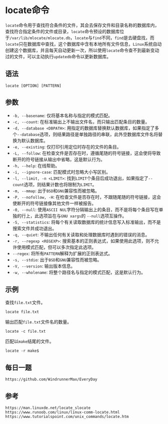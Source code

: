 # locate命令
 `locate`命令用于查找符合条件的文件，其会去保存文件和目录名称的数据库内，查找符合指定条件的文件或目录，`locate`命令预设的数据库位于`/var/lib/mlocate/mlocate.db`，`locate`与`find`不同，`find`是去硬盘找，而`locate`只在数据库中查找，这个数据库中含有本地所有文件信息，`Linux`系统自动创建这个数据库，并且每天自动更新一次，所以使用`locate`命令查不到最新变动过的文件，可以主动执行`updatedb`命令以更新数据库。

## 语法

```shell
locate [OPTION] [PATTERN]
```

## 参数
* `-b, --basename`: 仅将基本名称与指定的模式匹配。
* `-c, --count`: 在标准输出上不输出文件名，而只输出匹配条目的数量。
* `-d, --database <DBPATH>`: 用指定的数据库替换默认数据库，如果指定了多个`--database`选项，则结果路径是单独路径的串联，此外空数据库文件名将替换为默认数据库。
* `-e, --existing`: 仅打印引用定位时存在的文件的条目。
* `-L, --follow`: 在检查文件是否存在时，遵循尾随的符号链接，这会使将导致断开的符号链接从输出中省略，这是默认行为。
* `-h, --help`: 在线帮助。
* `-i, --ignore-case`: 匹配模式时忽略大小写区别。
* `-l, --limit, -n <LIMIT>`: 找到`LIMIT`个条目后成功退出，如果指定了`--count`选项，则结果计数也将限制为`LIMIT`。
* `-m, --mmap`: 出于`BSD`和`GNU`兼容性而被忽略。
* `-P, --nofollow, -H`: 在检查文件是否存在时，不跟随尾随的符号链接，这会使断开的符号链接像其他文件一样被报告。
* `-0, --null`: 使用`ASCII NUL`字符分隔输出上的条目，而不是将每个条目写在单独的行上，此选项旨在与`GNU xargs`的 `--null`选项互操作。
* `-S, --statistics`: 将每个有关读取数据库的统计信息写入标准输出，而不是搜索文件并成功退出。
* `-q, --quiet`: 不输出任何有关读取和处理数据库时遇到的错误的消息。
* `-r, --regexp <REGEXP>`: 搜索基本的正则表达式，如果使用此选项，则不允许使用模式匹配，但可以多次指定此选项。
* `--regex`: 将所有`PATTERN`解释为扩展的正则表达式。
* `-s, --stdio`: 出于`BSD`和`GNU`兼容性而被忽略。
* `-V, --version`: 输出版本信息。
* `-w, --wholename`: 将整个路径名与指定的模式匹配，这是默认行为。

## 示例

查找`file.txt`文件。

```shell
locate file.txt
```

输出匹配`file.txt`文件名的数量。

```shell
locate -c file.txt
```

匹配以`make`结尾的文件。

```shell
locate -r make$
```


## 每日一题

```
https://github.com/WindrunnerMax/EveryDay
```

## 参考

```
https://man.linuxde.net/locate_slocate
https://www.runoob.com/linux/linux-comm-locate.html
https://www.tutorialspoint.com/unix_commands/locate.htm
```
